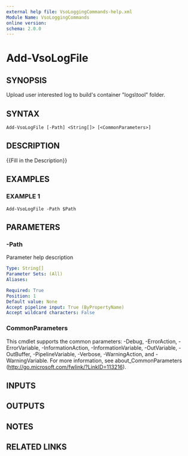 ```yaml
---
external help file: VsoLoggingCommands-help.xml
Module Name: VsoLoggingCommands
online version:
schema: 2.0.0
---
```


# Add-VsoLogFile

## SYNOPSIS
Upload user interested log to build's container "logs\tool" folder.

## SYNTAX

```
Add-VsoLogFile [-Path] <String[]> [<CommonParameters>]
```

## DESCRIPTION
{{Fill in the Description}}

## EXAMPLES

### EXAMPLE 1
```
Add-VsoLogFile -Path $Path
```

## PARAMETERS

### -Path
Parameter help description

```yaml
Type: String[]
Parameter Sets: (All)
Aliases:

Required: True
Position: 1
Default value: None
Accept pipeline input: True (ByPropertyName)
Accept wildcard characters: False
```

### CommonParameters
This cmdlet supports the common parameters: -Debug, -ErrorAction, -ErrorVariable, -InformationAction, -InformationVariable, -OutVariable, -OutBuffer, -PipelineVariable, -Verbose, -WarningAction, and -WarningVariable. For more information, see about_CommonParameters (http://go.microsoft.com/fwlink/?LinkID=113216).

## INPUTS

## OUTPUTS

## NOTES

## RELATED LINKS
